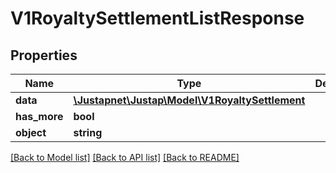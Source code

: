 # V1RoyaltySettlementListResponse

## Properties
Name | Type | Description | Notes
------------ | ------------- | ------------- | -------------
**data** | [**\Justapnet\Justap\Model\V1RoyaltySettlement**](V1RoyaltySettlement.md) |  | [optional] 
**has_more** | **bool** |  | [optional] 
**object** | **string** |  | [optional] 

[[Back to Model list]](../README.md#documentation-for-models) [[Back to API list]](../README.md#documentation-for-api-endpoints) [[Back to README]](../README.md)


